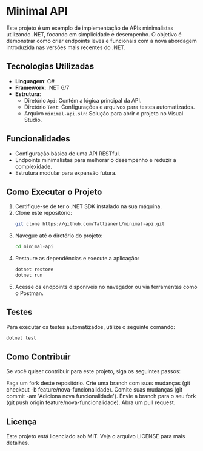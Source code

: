 # Minimal API

Este projeto é um exemplo de implementação de APIs minimalistas utilizando .NET, focando em simplicidade e desempenho. O objetivo é demonstrar como criar endpoints leves e funcionais com a nova abordagem introduzida nas versões mais recentes do .NET.

## Tecnologias Utilizadas

- **Linguagem**: C#
- **Framework**: .NET 6/7
- **Estrutura**:
  - Diretório `Api`: Contém a lógica principal da API.
  - Diretório `Test`: Configurações e arquivos para testes automatizados.
  - Arquivo `minimal-api.sln`: Solução para abrir o projeto no Visual Studio.

## Funcionalidades

- Configuração básica de uma API RESTful.
- Endpoints minimalistas para melhorar o desempenho e reduzir a complexidade.
- Estrutura modular para expansão futura.

## Como Executar o Projeto

1. Certifique-se de ter o .NET SDK instalado na sua máquina.
2. Clone este repositório:
   ```bash
   git clone https://github.com/Tattianerl/minimal-api.git

3. Navegue até o diretório do projeto:
    ```bash
    cd minimal-api
    ```
4. Restaure as dependências e execute a aplicação:
    ```bash
    dotnet restore
    dotnet run
    ```
5. Acesse os endpoints disponíveis no navegador ou via ferramentas como o Postman.
## Testes
Para executar os testes automatizados, utilize o seguinte comando:
  ```bash
  dotnet test
  ```
## Como Contribuir
Se você quiser contribuir para este projeto, siga os seguintes passos:

Faça um fork deste repositório.
Crie uma branch com suas mudanças (git checkout -b feature/nova-funcionalidade).
Comite suas mudanças (git commit -am 'Adiciona nova funcionalidade').
Envie a branch para o seu fork (git push origin feature/nova-funcionalidade).
Abra um pull request.

## Licença
Este projeto está licenciado sob MIT. Veja o arquivo LICENSE para mais detalhes.



